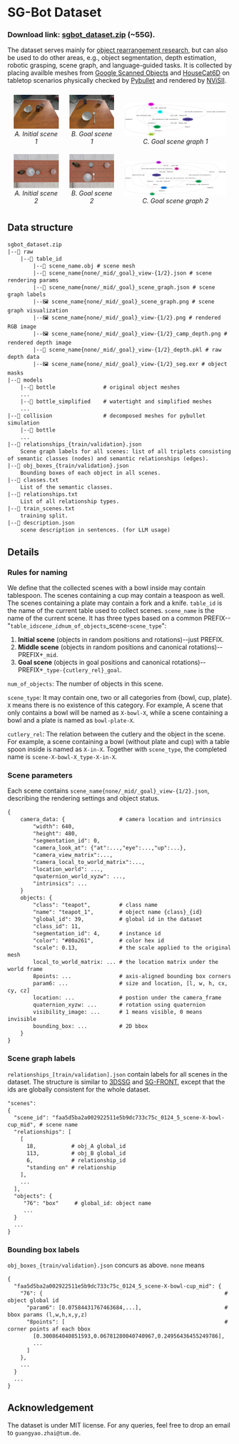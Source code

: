 # SG-Bot Dataset
### Download link: [sgbot_dataset.zip](https://www.campar.in.tum.de/public_datasets/2024_echoscene/sgbot_dataset.zip) (~55G).

The dataset serves mainly for [object rearrangement research](https://arxiv.org/abs/2011.01975), but can also be used to do other areas, e.g., object segmentation, depth estimation, robotic grasping, scene graph, and language-guided tasks. It is collected by placing availble meshes from [Google Scanned Objects](https://research.google/blog/scanned-objects-by-google-research-a-dataset-of-3d-scanned-common-household-items/) and [HouseCat6D](https://sites.google.com/view/housecat6d) on tabletop scenarios physically checked by [Pybullet](https://pybullet.org/wordpress/) and rendered by [NViSII](https://github.com/owl-project/NVISII).

<div style="text-align: center;">
  <figure style="display: inline-block; margin: 10px; width: 20%">
    <img src="./asset/init_view_1.png" alt="Caption 1" >
    <figcaption><em>A. Initial scene 1</em></figcaption>
  </figure>
  <figure style="display: inline-block; margin: 10px; width: 20%">
    <img src="./asset/goal_view_1.png" alt="Caption 2" >
    <figcaption><em>B. Goal scene 1</em></figcaption>
  </figure>
  <figure style="display: inline-block; margin: 10px; width: 45%">
    <img src="./asset/goal_sg_1.png" alt="Caption 3">
    <figcaption><em>C. Goal scene graph 1</em></figcaption>
  </figure>
</div>

<div style="text-align: center;">
  <figure style="display: inline-block; margin: 10px; width: 20%">
    <img src="./asset/init_view_2.png" alt="Caption 1" >
    <figcaption><em>A. Initial scene 2</em></figcaption>
  </figure>
  <figure style="display: inline-block; margin: 10px; width: 20%">
    <img src="./asset/goal_view_2.png" alt="Caption 2" >
    <figcaption><em>B. Goal scene 2</em></figcaption>
  </figure>
  <figure style="display: inline-block; margin: 10px; width: 45%">
    <img src="./asset/goal_sg_2.png" alt="Caption 3">
    <figcaption><em>C. Goal scene graph 2</em></figcaption>
  </figure>
</div>

## Data structure
```
sgbot_dataset.zip
|--📁 raw
    |--📁 table_id
        |--📄 scene_name.obj # scene mesh
        |--📄 scene_name{none/_mid/_goal}_view-{1/2}.json # scene rendering params
        |--📄 scene_name{none/_mid/_goal}_scene_graph.json # scene graph labels
        |--🖼 scene_name{none/_mid/_goal}_scene_graph.png # scene graph visualization
        |--🖼 scene_name{none/_mid/_goal}_view-{1/2}.png # rendered RGB image
        |--🖼 scene_name{none/_mid/_goal}_view-{1/2}_camp_depth.png # rendered depth image
        |--📄 scene_name{none/_mid/_goal}_view-{1/2}_depth.pkl # raw depth data
        |--🖼 scene_name{none/_mid/_goal}_view-{1/2}_seg.exr # object masks
|--📁 models
    |--📁 bottle               # original object meshes
    ...
    |--📁 bottle_simplified    # watertight and simplified meshes
    ...
|--📁 collision                # decomposed meshes for pybullet simulation 
    |--📁 bottle  
    ...   
|--📄 relationships_{train/validation}.json
    Scene graph labels for all scenes: list of all triplets consisting of semantic classes (nodes) and semantic relationships (edges).
|--📄 obj_boxes_{train/validation}.json
    Bounding boxes of each object in all scenes.
|--📄 classes.txt
    List of the semantic classes.
|--📄 relationships.txt
    List of all relationship types.
|--📄 train_scenes.txt
    training split.
|--📄 description.json
    scene description in sentences. (for LLM usage)
```
## Details
### Rules for naming
We define that the collected scenes with a bowl inside may contain tablespoon. The scenes containing a cup may contain a teaspoon as well. The scenes containing a plate may contain a fork and a knife.
`table_id` is the name of the current table used to collect scenes.
`scene_name` is the name of the current scene.
It has three types based on a common PREFIX--"`table_id`_`scene_id`_`num_of_objects`_scene-`scene_type`":

1. **Initial scene** (objects in random positions and rotations)--just PREFIX. 
2. **Middle scene** (objects in random positions and canonical rotations)--PREFIX+`_mid`.
3. **Goal scene** (objects in goal positions and canonical rotations)--PREFIX+`_type-{cutlery_rel}_goal`.

`num_of_objects`: The number of objects in this scene.

`scene_type`: It may contain one, two or all categories from {bowl, cup, plate}. `X` means there is no existence of this category. For example, A scene that only contains a bowl will be named as  `X-bowl-X`, while a scene containing a bowl and a plate is named as `bowl-plate-X`.

`cutlery_rel`: The relation between the cutlery and the object in the scene. For example, a scene containing a bowl (without plate and cup) with a table spoon inside is named as `X-in-X`. Together with `scene_type`, the completed name is  `scene-X-bowl-X_type-X-in-X`. 

### Scene parameters
Each scene contains `scene_name{none/_mid/_goal}_view-{1/2}.json`, describing the rendering settings and object status. 
```
{
    camera_data: {                 # camera location and intrinsics
        "width": 640,
        "height": 480,
        "segmentation_id": 0,
        "camera_look_at": {"at":...,"eye":...,"up":...},
        "camera_view_matrix":...,
        "camera_local_to_world_matrix":...,
        "location_world": ...,
        "quaternion_world_xyzw": ...,
        "intrinsics": ...
    } 
    objects: {
        "class": "teapot",         # class name
        "name": "teapot_1",        # object name {class}_{id}
        "global_id": 39,           # global id in the dataset
        "class_id": 11,
        "segmentation_id": 4,      # instance id
        "color": "#80a261",        # color hex id
        "scale": 0.13,             # the scale applied to the original mesh
        local_to_world_matrix: ... # the location matrix under the world frame
        8points: ...               # axis-aligned bounding box corners
        param6: ...                # size and location, [l, w, h, cx, cy, cz]
        location: ...              # postion under the camera_frame
        quaternion_xyzw: ...       # rotation using quaternion
        visibility_image: ...      # 1 means visible, 0 means invisible
        bounding_box: ...          # 2D bbox
    }
}
```

### Scene graph labels
`relationships_[train/validation].json` contain labels for all scenes in the dataset.  The structure is similar to [3DSSG](https://3dssg.github.io/) and [SG-FRONT](https://sites.google.com/view/commonscenes/dataset), except that the ids are globally consistent for the whole dataset.
```
"scenes":
{
  "scene_id": "faa5d5ba2a002922511e5b9dc733c75c_0124_5_scene-X-bowl-cup_mid", # scene name
  "relationships": [
    [
      18,           # obj_A global_id
      113,          # obj_B global_id
      6,            # relationship_id
      "standing on" # relationship
    ],
    ...
  ],
  "objects": {
     "76": "box"     # global_id: object name
     ...
  }
  ...
}
```
### Bounding box labels
`obj_boxes_{train/validation}.json` concurs as above. `none` means 
```
{
  "faa5d5ba2a002922511e5b9dc733c75c_0124_5_scene-X-bowl-cup_mid": {
    "76": {                                                         # object global id
      "param6": [0.07584431767463684,...],                          # bbox params (l,w,h,x,y,z)
      "8points": [                                                  # corner points af each bbox
        [0.300864040851593,0.06781280040740967,0.24956436455249786], 
        ...
      ]
    },
    ...
  }
  ...
}
```

## Acknowledgement
The dataset is under MIT license. For any queries, feel free to drop an email to `guangyao.zhai@tum.de`.
